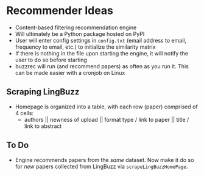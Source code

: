 # Recommender Ideas

- Content-based filtering recommendation engine
- Will ultimately be a Python package hosted on PyPI
- User will enter config settings in `config.txt` (email address to email, frequency to email, etc.) to initialize the similarity matrix
- If there is nothing in the file upon starting the engine, it will notify the user to do so before starting
- buzzrec will run (and recommend papers) as often as you run it. This can be made easier with a cronjob on Linux


## Scraping LingBuzz

- Homepage is organized into a table, with each row (paper) comprised of 4 cells:
  - authors || newness of upload || format type / link to paper || title / link to abstract


## To Do

- Engine recommends papers from the *same* dataset. Now make it do so for *new* papers collected from LingBuzz via `scrapeLingBuzzHomePage`.

